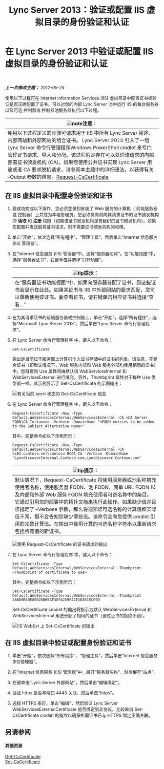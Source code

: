 ﻿---
title: Lync Server 2013：验证或配置 IIS 虚拟目录的身份验证和认证
TOCTitle: 验证或配置 IIS 虚拟目录的身份验证和认证
ms:assetid: 3ca90be0-1d64-447c-807a-3a2ee3bf625e
ms:mtpsurl: https://technet.microsoft.com/zh-cn/library/Gg429702(v=OCS.15)
ms:contentKeyID: 49312569
ms.date: 05/19/2016
mtps_version: v=OCS.15
ms.translationtype: HT
---

# 在 Lync Server 2013 中验证或配置 IIS 虚拟目录的身份验证和认证

 

_**上一次修改主题：** 2012-05-25_

使用以下过程可在 Internet Information Services (IIS) 虚拟目录中配置证书或验证是否正确配置了证书。可以对您的内部 Lync Server 池中运行 IIS 的每台服务器以及可选 控制器或 控制器池服务器执行以下过程。

<table>
<thead>
<tr class="header">
<th><img src="images/Dn783119.note(OCS.15).gif" title="note" alt="note" />注意：</th>
</tr>
</thead>
<tbody>
<tr class="odd">
<td>使用以下过程定义的步骤可请求用于 IIS 中所有 Lync Server 用途、内部网站和外部网站的组合证书。 Lync Server 2010 引入了一组 Lync Server 命令行管理程序Windows PowerShell cmdlet 来专门管理证书请求、导入和分配。该过程假定存在可以处理该请求的内部部署证书颁发机构 (CA)。如果您使用公共证书实现 Lync Server 用途或者 CA 要求脱机请求，请参阅本主题中的详细语法，以获得有关 –Output 参数的信息。<a href="https://docs.microsoft.com/en-us/powershell/module/skype/Request-CsCertificate">Request-CsCertificate</a></td>
</tr>
</tbody>
</table>


## 在 IIS 虚拟目录中配置身份验证和证书

1.  要成功完成以下操作，您必须登录到安装了 Web 服务的计算机（ 前端服务器或 控制器）上并成为本地管理员。您必须具有将向其请求证书的证书颁发机构的 **读取** 和 **注册** 权限（如果该证书颁发机构是贵组织的证书颁发机构）。如果您配置并发送脱机证书请求，则不需要证书颁发机构的权限。

2.  单击“开始”，依次选择“所有程序”、“管理工具”，然后单击“Internet 信息服务 (IIS) 管理器”。

3.  在“Internet 信息服务 (IIS) 管理器”中，选择“服务器名称”。在“功能视图”中，选择“服务器证书”，右键单击并选择“打开功能”。
    
    <table>
    <thead>
    <tr class="header">
    <th><img src="images/Gg398094.tip(OCS.15).gif" title="tip" alt="tip" />提示：</th>
    </tr>
    </thead>
    <tbody>
    <tr class="odd">
    <td>在“服务器证书功能视图”中，如果向服务器分配了证书，则这些证书会显示在此处。如果某证书与 IIS 中外部网站的要求匹配，您可以重新使用该证书。要查看证书，请右键单击相应证书并选择“查看…”</td>
    </tr>
    </tbody>
    </table>


4.  在为其请求证书的前端服务器或控制器上，单击“开始”，选择“所有程序”，选择“Microsoft Lync Server 2013”，然后单击“Lync Server 命令行管理程序”。

5.  在 Lync Server 命令行管理程序 中，键入以下命令：
    
        Get-CsCertificate
    
    输出是当前位于服务器上计算机个人证书存储中的证书的列表。请注意，在组合证书（即默认情况下，Web 服务内部和 Web 服务外部均使用相同的证书）中，您将看到 Use 属性将由默认值 WebServicesInternal 和 WebServicesExternal 进行填充。另外，Thumbprint 属性对于每种 Use 类型都一样。此示例显示了 Get-CsCertificate 的示例输出：
    
    ![有关当前 scert 状态的 Get-CsCertificate 信息](images/Gg429702.664f6326-6cd5-48e2-8235-fc3950ea43b4(OCS.15).jpg "有关当前 scert 状态的 Get-CsCertificate 信息")

6.  在 Lync Server 命令行管理程序 中，键入以下命令：
    
        Request-CsCertificate -New -Type Default,WebServicesInternal,WebServicesExternal -CA <CA Server FQDN\CA Instance> -Verbose -DomainName "<FQDN entries to be added to the Subject Alternative Name>"
    
    其中，完整命令如以下示例所示：
    
        Request-CsCertificate -New -Type Default,WebServicesInternal,WebServicesExternal -CA dc01.contoso.net\contoso-DC01-CA -Verbose -DomainName "LyncdiscoverInternal.Contoso.com,Lyncdiscover.Contoso.com"
    
    <table>
    <thead>
    <tr class="header">
    <th><img src="images/Gg398094.tip(OCS.15).gif" title="tip" alt="tip" />提示：</th>
    </tr>
    </thead>
    <tbody>
    <tr class="odd">
    <td>默认情况下，Request-CsCertificate 将使用服务器或池名称填充使用者名称，使用服务器 FQDN、池 FQDN、简单 URL FQDN 以及内部和外部 Web 服务 FQDN 填充使用者可选名称中的条目。它通过引用您的部署中的拓扑文档来执行此操作。如果缺少值并且您指定了 –Verbose 参数，那么将通知您可选名称的计算值和实际值不同，但不会告知您缺少哪些值。该命令会向您提供 cmdlet 引用的完整计算值。在输出中使用计算的可选名称字符串以重新请求包括所有值的新证书。</td>
    </tr>
    </tbody>
    </table>
    
    ![使用 Request-CsCertificate 的证书请求的输出](images/Gg429702.9e59a657-fa75-4454-8fd3-57c81e829f7b(OCS.15).jpg "使用 Request-CsCertificate 的证书请求的输出")

7.  在 Lync Server 命令行管理程序 中，键入以下命令：
    
        Set-CsCertificate -Type Default,WebServicesInternal,WebServicesExternal -Thumbprint <Thumbprint of certificate to use>
    
    其中，完整命令如以下示例所示：
    
        Set-CsCertificate -Type Default,WebServicesInternal,WebServicesExternal -Thumbprint 466D9BB0E8B928B65AF38FA2D9F41E1B301ECE9D
    
    Set-CsCertificate cmdlet 的输出将指示为默认 WebServicesExternal 和 WebServicesInternal 用法分配了相同的证书（通过证书的指纹识别）。
    
    ![IIS WebExt 上 Set-CsCertificate 的输出](images/Gg429702.dd451c9d-7b49-4408-8071-c868cb1e678c(OCS.15).jpg "IIS WebExt 上 Set-CsCertificate 的输出")

## 在 IIS 虚拟目录中验证或配置身份验证和证书

1.  单击“开始”，依次选择“所有程序”、“管理工具”，然后单击“Internet 信息服务(IIS)管理器”。

2.  在“Internet 信息服务 (IIS) 管理器”中，展开“服务器名称”，然后展开“站点”。

3.  右键单击“Lync Server 外部网站”，然后单击“编辑绑定”。

4.  验证 https 是否与端口 4443 关联，然后单击“https”。

5.  选择 HTTPS 条目，单击“编辑”，然后验证 Lync Server WebServicesExternalCertificate 是否绑定到此协议。比较来自 Set-CsCertificate cmdlet 的指纹以确保所需证书已与 HTTPS 绑定正确关联。

## 另请参阅

#### 其他资源

[Get-CsCertificate](https://docs.microsoft.com/en-us/powershell/module/skype/Get-CsCertificate)  
[Set-CsCertificate](https://docs.microsoft.com/en-us/powershell/module/skype/Set-CsCertificate)

